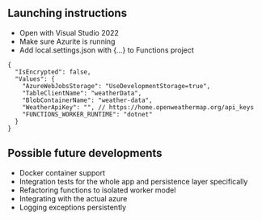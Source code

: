 ## Launching instructions
- Open with Visual Studio 2022
- Make sure Azurite is running
- Add local.settings.json with {...} to Functions project
```
{
  "IsEncrypted": false,
  "Values": {
    "AzureWebJobsStorage": "UseDevelopmentStorage=true",
    "TableClientName": "weatherData",
    "BlobContainerName": "weather-data",
    "WeatherApiKey": "", // https://home.openweathermap.org/api_keys
    "FUNCTIONS_WORKER_RUNTIME": "dotnet"
  }
}
```
## Possible future developments
- Docker container support
- Integration tests for the whole app and persistence layer specifically
- Refactoring functions to isolated worker model
- Integrating with the actual azure
- Logging exceptions persistently
